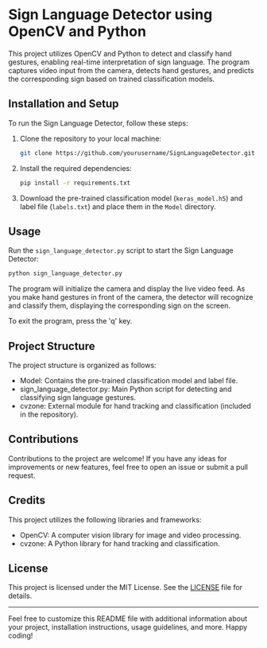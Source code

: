 # Sign Language Detector using OpenCV and Python

This project utilizes OpenCV and Python to detect and classify hand gestures, enabling real-time interpretation of sign language. The program captures video input from the camera, detects hand gestures, and predicts the corresponding sign based on trained classification models.

## Installation and Setup

To run the Sign Language Detector, follow these steps:

1. Clone the repository to your local machine:

    ```bash
    git clone https://github.com/yourusername/SignLanguageDetector.git
    ```

2. Install the required dependencies:

    ```bash
    pip install -r requirements.txt
    ```

3. Download the pre-trained classification model (`keras_model.h5`) and label file (`labels.txt`) and place them in the `Model` directory.

## Usage

Run the `sign_language_detector.py` script to start the Sign Language Detector:

```bash
python sign_language_detector.py
```

The program will initialize the camera and display the live video feed. As you make hand gestures in front of the camera, the detector will recognize and classify them, displaying the corresponding sign on the screen.

To exit the program, press the 'q' key.

## Project Structure

The project structure is organized as follows:

- Model: Contains the pre-trained classification model and label file.
- sign_language_detector.py: Main Python script for detecting and classifying sign language gestures.
- cvzone: External module for hand tracking and classification (included in the repository).

## Contributions

Contributions to the project are welcome! If you have any ideas for improvements or new features, feel free to open an issue or submit a pull request.

## Credits

This project utilizes the following libraries and frameworks:

- OpenCV: A computer vision library for image and video processing.
- cvzone: A Python library for hand tracking and classification.

## License

This project is licensed under the MIT License. See the [LICENSE](LICENSE) file for details.

---

Feel free to customize this README file with additional information about your project, installation instructions, usage guidelines, and more. Happy coding!

